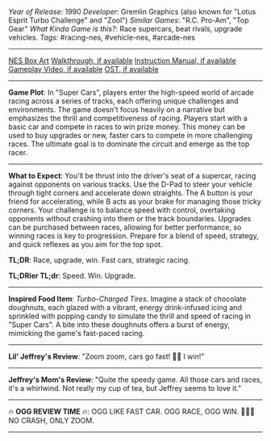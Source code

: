 *Year of Release*: 1990
*Developer*: Gremlin Graphics (also known for "Lotus Esprit Turbo Challenge" and "Zool")
*Similar Games*: "R.C. Pro-Am", "Top Gear"
*What Kinda Game is this?*: Race supercars, beat rivals, upgrade vehicles.
*Tags:* #racing-nes, #vehicle-nes, #arcade-nes

---
[NES Box Art](https://www.google.com/search?tbm=isch&q=NES+Box+Art+Super+Cars) 
[Walkthrough, if available](https://www.google.com/search?q=Walkthrough+NES+Super+Cars)
[Instruction Manual, if available](https://www.google.com/search?q=NES+Instruction+Manual+Super+Cars)
[Gameplay Video, if available](https://www.youtube.com/results?search_query=gameplay+NES+Super+Cars) 
[OST, if available](https://www.youtube.com/results?search_query=gameplay+NES+Super+Cars+OST)

- - -
**Game Plot**: In "Super Cars", players enter the high-speed world of arcade racing across a series of tracks, each offering unique challenges and environments. The game doesn't focus heavily on a narrative but emphasizes the thrill and competitiveness of racing. Players start with a basic car and compete in races to win prize money. This money can be used to buy upgrades or new, faster cars to compete in more challenging races. The ultimate goal is to dominate the circuit and emerge as the top racer.

- - -
**What to Expect**: You'll be thrust into the driver's seat of a supercar, racing against opponents on various tracks. Use the D-Pad to steer your vehicle through tight corners and accelerate down straights. The A button is your friend for accelerating, while B acts as your brake for managing those tricky corners. Your challenge is to balance speed with control, overtaking opponents without crashing into them or the track boundaries. Upgrades can be purchased between races, allowing for better performance, so winning races is key to progression. Prepare for a blend of speed, strategy, and quick reflexes as you aim for the top spot.

**TL;DR**: Race, upgrade, win. Fast cars, strategic racing.

**TL;DRier TL;dr**: Speed. Win. Upgrade.

---
**Inspired Food Item**: *Turbo-Charged Tires*. Imagine a stack of chocolate doughnuts, each glazed with a vibrant, energy drink-infused icing and sprinkled with popping candy to simulate the thrill and speed of racing in "Super Cars". A bite into these doughnuts offers a burst of energy, mimicking the game's fast-paced racing.

---
**Lil' Jeffrey's Review**: "Zoom zoom, cars go fast! 🚗💨 I win!"

---
**Jeffrey's Mom's Review**: "Quite the speedy game. All those cars and races, it's a whirlwind. Not really my cup of tea, but Jeffrey seems to love it."

---
🔥 **OGG REVIEW TIME** 🔥: OGG LIKE FAST CAR. OGG RACE, OGG WIN. 🚗💥🔥 NO CRASH, ONLY ZOOM.

---
